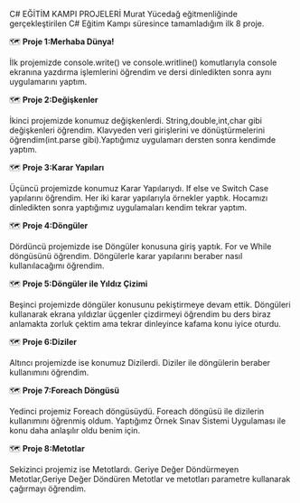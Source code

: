 C# EĞİTİM KAMPI PROJELERİ
Murat Yücedağ eğitmenliğinde gerçekleştirilen C# Eğitim Kampı süresince tamamladığım ilk 8 proje.

:world_map: **Proje 1:Merhaba Dünya!**

 İlk projemizde console.write() ve console.writline() komutlarıyla console ekranına yazdırma işlemlerini öğrendim ve dersi dinledikten sonra aynı uygulamarını yaptım.

:world_map: **Proje 2:Değişkenler**

İkinci projemizde konumuz değişkenlerdi. String,double,int,char gibi değişkenleri öğrendim.  Klavyeden veri girişlerini ve dönüştürmelerini öğrendim(int.parse gibi).Yaptığımız uygulamarı dersten sonra kendimde yaptım.


:world_map:  **Proje 3:Karar Yapıları**

Üçüncü projemizde konumuz Karar Yapılarıydı. If else ve Switch Case yapılarını öğrendim. Her iki karar yapılarıyla örnekler yaptık. Hocamızı dinledikten sonra yaptığımız uygulamaları kendim tekrar yaptım.


:world_map:  **Proje 4:Döngüler**

Dördüncü projemizde ise Döngüler konusuna giriş yaptık. For ve While döngüsünü öğrendim. Döngülerle karar yapılarını beraber nasıl kullanılacağımı öğrendim. 


:world_map:  **Proje 5:Döngüler ile Yıldız Çizimi**

Beşinci projemizde döngüler konusunu pekiştirmeye devam ettik. Döngüleri kullanarak ekrana yıldızlar üçgenler çizdirmeyi öğrendim bu ders biraz anlamakta zorluk çektim ama tekrar dinleyince kafama konu iyice oturdu.


:world_map:  **Proje 6:Diziler**

Altıncı projemizde ise konumuz Dizilerdi. Diziler ile döngülerin beraber kullanımını öğrendim.


:world_map:  **Proje 7:Foreach Döngüsü**

Yedinci projemiz Foreach döngüsüydü. Foreach döngüsü ile dizilerin kullanımını öğrenmiş oldum. Yaptığımz Örnek Sınav Sistemi Uygulaması ile konu daha anlaşılır oldu benim için.


:world_map:  **Proje 8:Metotlar** 

Sekizinci projemiz ise Metotlardı. Geriye Değer Döndürmeyen Metotlar,Geriye Değer Döndüren Metotlar ve metotları parametre kullanarak çağırmayı öğrendim.


